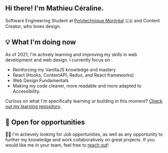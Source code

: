 Hi there! I'm Mathieu Céraline.
---

Software Engineering Student at [Polytechnique Montréal](https://polymtl.ca) 🇨🇦  <span> </span> and Content Creator, who loves design.

## 💡 What I'm doing now
As of 2021, I'm actively learning and improving my skills in web development and web design. I currently focus on : 
- Reinforcing my VanillaJS knowledge and mastery
- React (Hooks, ContextAPI, Redux, and React frameworks)
- Web Design Fundamentals
- Making my code cleaner, more readable and more adapted to Accessibility.

Curious on what I'm specifically learning or building in this moment? [Check out my learning repository](https://github.com/mathcrln/learning).

## 🚀 Open for opportunities
👋🏾 I'm actievely looking for Job opportunities, as well as any opportunity to further my knowledge and work collaboratively on great projects. If you would like me in your team, feel free to [reach out](mailto:mathieu@crln.fr)!
